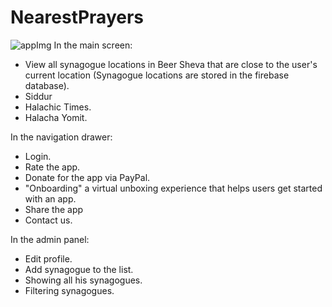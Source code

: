 # NearestPrayers
![appImg](https://user-images.githubusercontent.com/44543472/83980759-e1c43000-a920-11ea-847f-52cc80781e08.jpeg)
In the main screen:
- View all synagogue locations in Beer Sheva that are close to the user's current location (Synagogue locations are stored in the firebase database).
- Siddur
- Halachic Times.
- Halacha Yomit.

In the navigation drawer:
- Login.
- Rate the app.
- Donate for the app via PayPal.
- "Onboarding" a virtual unboxing experience that helps users get started with an app.
- Share the app
- Contact us.

In the admin panel:
- Edit profile.
- Add synagogue to the list.
- Showing all his synagogues.
- Filtering synagogues.


